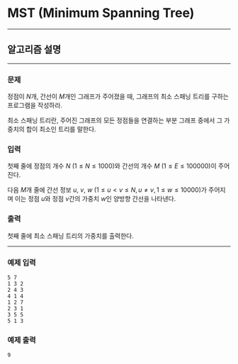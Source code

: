 # MST (Minimum Spanning Tree)
---
## 알고리즘 설명

---
### 문제
정점이 $N$개, 간선이 $M$개인 그래프가 주어졌을 때, 그래프의 최소 스패닝 트리를 구하는 프로그램을 작성하라.

최소 스패닝 트리란, 주어진 그래프의 모든 정점들을 연결하는 부분 그래프 중에서 그 가중치의 합이 최소인 트리를 말한다.

### 입력
첫째 줄에 정점의 개수 $N$ $(1 ≤ N ≤ 1000)$와 간선의 개수 $M$ $(1 ≤ E ≤ 100000)$이 주어진다.

다음 $M$개 줄에 간선 정보 $u$, $v$, $w$ $(1 ≤ u < v ≤ N, u ≠ v, 1 ≤ w ≤ 10000)$가 주어지며 이는 정점 $u$와 정점 $v$간의 가중치 $w$인 양방향 간선을 나타낸다. 

### 출력
첫째 줄에 최소 스패닝 트리의 가중치를 출력한다.

---
### 예제 입력
```
5 7
1 3 2
2 4 3
4 1 4
1 2 7
2 3 1
3 5 5
5 1 3
```

### 예제 출력
```
9
```